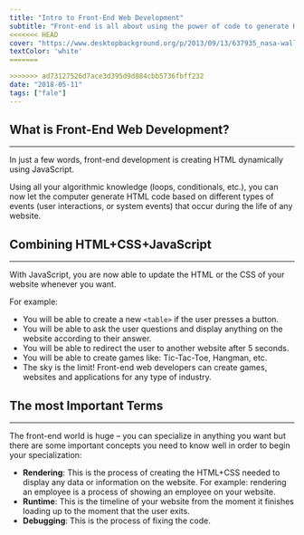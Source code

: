 ```yaml
---
title: "Intro to Front-End Web Development"
subtitle: "Front-end is all about using the power of code to generate HTML and CSS dynamically. Let the computer code while you sleep."
<<<<<<< HEAD
cover: "https://www.desktopbackground.org/p/2013/09/13/637935_nasa-wallpapers_1600x1200_h.jpg"
textColor: 'white'
=======

>>>>>>> ad73127526d7ace3d395d9d884cbb5736fbff232
date: "2018-05-11"
tags: ["fale"]
---
```


## What is Front-End Web Development?
***

In just a few words, front-end development is creating HTML dynamically using JavaScript.

Using all your algorithmic knowledge (loops, conditionals, etc.), you can now let the computer generate HTML code based on different types of events (user interactions, or system events) that occur during the life of any website.

## Combining HTML+CSS+JavaScript
***

With JavaScript, you are now able to update the HTML or the CSS of your website whenever you want.

For example:

+ You will be able to create a new `<table>` if the user presses a button.
+ You will be able to ask the user questions and display anything on the website according to their answer.
+ You will be able to redirect the user to another website after 5 seconds.
+ You will be able to create games like: Tic-Tac-Toe, Hangman, etc.
+ The sky is the limit!  Front-end web developers can create games, websites and applications for any type of industry.

## The most Important Terms
***

The front-end world is huge – you can specialize in anything you want but there are some important concepts you need to know well in order to begin your specialization:

+ **Rendering**: This is the process of creating the HTML+CSS needed to display any data or information on the website.  For example: rendering an employee is a process of showing an employee on your website.
+ **Runtime**: This is the timeline of your website from the moment it finishes loading up to the moment that the user exits.
+ **Debugging**: This is the process of fixing the code.
  
  





